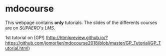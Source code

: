 # mdocourse
This webpage contains **only** tutorials.
The slides of the differents courses are on *SUPAERO's LMS*. 

1st tutorial on [GP!] (http://htmlpreview.github.io/?https://github.com/jomorlier/mdocourse2018/blob/master/GP_Tutorial/GP_Tutorial.html)

